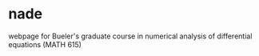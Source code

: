 # nade
webpage for Bueler's graduate course in numerical analysis of differential equations (MATH 615)
